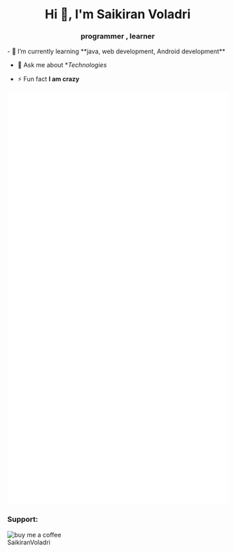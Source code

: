 <h1 align="center">Hi 👋, I'm Saikiran Voladri</h1>
<h3 align="center">programmer , learner</h3>
- 🌱 I’m currently learning **java, web development, Android development**

- 💬 Ask me about **Technologies*

- ⚡ Fun fact **I am crazy**



![metrics](github-metrics.svg)

<h3 align="left">Support:</h3>
<p><a href="https://www.buymeacoffee.com/saikiranreA"> <img align="left" src="https://cdn.buymeacoffee.com/buttons/v2/default-yellow.png" height="50" width="210" alt="buy me a coffee SaikiranVoladri" /></a></p><br><br>
